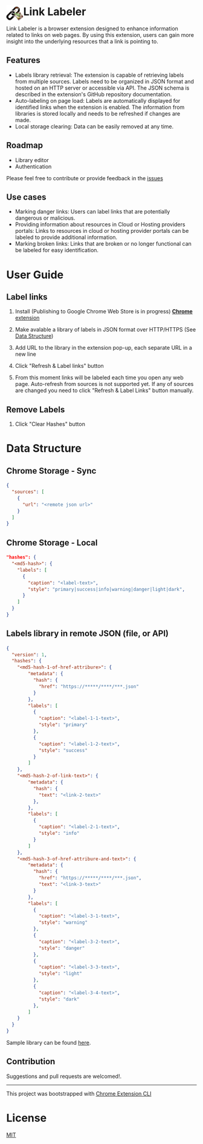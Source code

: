 # <img src="public/icons/app-icon-48.png" width="45" align="left"> Link Labeler

Link Labeler is a browser extension designed to enhance information related to links on web pages. By using this extension, users can gain more insight into the underlying resources that a link is pointing to.

## Features

- Labels library retrieval: The extension is capable of retrieving labels from multiple sources. Labels need to be organized in JSON format and hosted on an HTTP server or accessible via API. The JSON schema is described in the extension's GitHub repository documentation.
- Auto-labeling on page load: Labels are automatically displayed for identified links when the extension is enabled. The information from libraries is stored locally and needs to be refreshed if changes are made.
- Local storage clearing: Data can be easily removed at any time.

## Roadmap 

- Library editor
- Authentication

Please feel free to contribute or provide feedback in the [issues](https://github.com/ivanignatiev/linkslabeler/issues)

## Use cases

- Marking danger links: Users can label links that are potentially dangerous or malicious.
- Providing information about resources in Cloud or Hosting providers portals: Links to resources in cloud or hosting provider portals can be labeled to provide additional information.
- Marking broken links: Links that are broken or no longer functional can be labeled for easy identification.


# User Guide

## Label links

1. Install (Publishing to Google Chrome Web Store is in progress) [**Chrome** extension](https://chrome.google.com/webstore/category/extensions) <!-- TODO: Add chrome extension link inside parenthesis -->

2. Make avalable a library of labels in JSON format over HTTP/HTTPS (See [Data Structure](#data-structure))

3. Add URL to the library in the extension pop-up, each separate URL in a new line

4. Click "Refresh & Label links" button

5. From this moment links will be labeled each time you open any web page. Auto-refresh from sources is not supported yet. If any of sources are changed you need to click "Refresh & Label Links" button manually.

## Remove Labels

1. Click "Clear Hashes" button

# Data Structure

## Chrome Storage - Sync

```json
{
  "sources": [ 
    {
      "url": "<remote json url>"
    }
  ]
}
```

## Chrome Storage - Local

```json
"hashes": {
  "<md5-hash>": {
    "labels": [
      {
        "caption": "<label-text>",
        "style": "primary|success|info|warning|danger|light|dark",
      }
    ]
  }
}
```

## Labels library in remote JSON (file, or API)

```json
{
  "version": 1,
  "hashes": {
    "<md5-hash-1-of-href-attribure>": {
        "metadata": {
          "hash": {
            "href": "https://*****/****/***.json"
          }
        },
        "labels": [
          {
            "caption": "<label-1-1-text>",
            "style": "primary"
          },
          {
            "caption": "<label-1-2-text>",
            "style": "success"
          }
        ]
    },
    "<md5-hash-2-of-link-text>": {
        "metadata": {
          "hash": {
            "text": "<link-2-text>"
          },
        },
        "labels": [
          {
            "caption": "<label-2-1-text>",
            "style": "info"
          }
        ]
    },
    "<md5-hash-3-of-href-attribure-and-text>": {
        "metadata": {
          "hash": {
            "href": "https://*****/****/***.json",
            "text": "<link-3-text>"
          }
        },
        "labels": [
          {
            "caption": "<label-3-1-text>",
            "style": "warning"
          },
          {
            "caption": "<label-3-2-text>",
            "style": "danger"
          },
          {
            "caption": "<label-3-3-text>",
            "style": "light"
          },
          {
            "caption": "<label-3-4-text>",
            "style": "dark"
          },
        ]
    }
  }
}
```

Sample library can be found [here](test/json-samples/).

## Contribution

Suggestions and pull requests are welcomed!.

---

This project was bootstrapped with [Chrome Extension CLI](https://github.com/dutiyesh/chrome-extension-cli)

# License

[MIT](LICENSE)